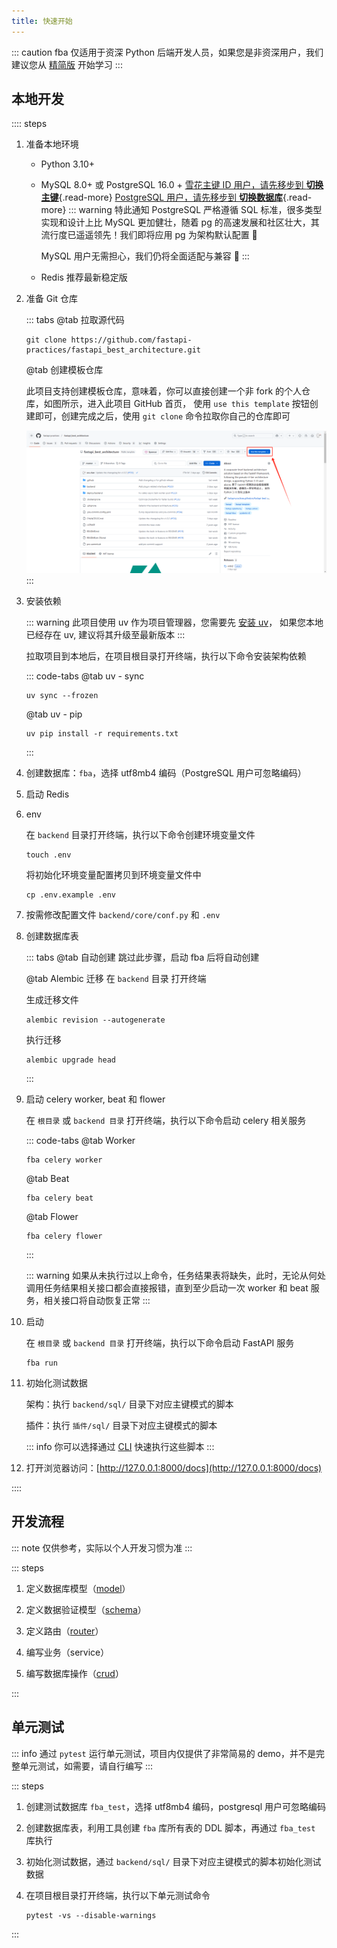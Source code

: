 ```yaml
---
title: 快速开始
---
```


::: caution
fba 仅适用于资深 Python 后端开发人员，如果您是非资深用户，我们建议您从 [精简版](../summary/fsm.md) 开始学习
:::

## 本地开发

:::: steps

1. 准备本地环境

    - Python 3.10+
    - MySQL 8.0+ 或 PostgreSQL 16.0 +
      [雪花主键 ID 用户，请先移步到 **切换主键**](../reference/pk.md){.read-more}
      [PostgreSQL 用户，请先移步到 **切换数据库**](../reference/db.md){.read-more}
      ::: warning 特此通知
      PostgreSQL 严格遵循 SQL 标准，很多类型实现和设计上比 MySQL 更加健壮，随着 pg 的高速发展和社区壮大，其流行度已遥遥领先！我们即将应用
      pg 为架构默认配置 🚀

      MySQL 用户无需担心，我们仍将全面适配与兼容 👏
      :::
    - <p>Redis 推荐最新稳定版</p>

2. 准备 Git 仓库 <Badge type="warning" text="二选一" />

   ::: tabs
   @tab 拉取源代码

   ```shell:no-line-numbers
   git clone https://github.com/fastapi-practices/fastapi_best_architecture.git
   ```

   @tab 创建模板仓库

   此项目支持创建模板仓库，意味着，你可以直接创建一个非 fork 的个人仓库，如图所示，进入此项目
   GitHub 首页，
   使用 `use this template` 按钮创建即可，创建完成之后，使用 `git clone` 命令拉取你自己的仓库即可

   ![use_this_template](/images/use_this_template.png)
   :::

3. 安装依赖

   ::: warning
   此项目使用 uv 作为项目管理器，您需要先 [安装 uv](https://docs.astral.sh/uv/getting-started/installation/)，
   如果您本地已经存在 uv, 建议将其升级至最新版本
   :::

   拉取项目到本地后，在项目根目录打开终端，执行以下命令安装架构依赖

   ::: code-tabs
   @tab <Icon name="material-icon-theme:uv" />uv - sync

   ```shell:no-line-numbers
   uv sync --frozen
   ```

   @tab <Icon name="material-icon-theme:uv" />uv - pip

   ```shell:no-line-numbers
   uv pip install -r requirements.txt
   ```

   :::

4. 创建数据库：`fba`，选择 utf8mb4 编码（PostgreSQL 用户可忽略编码）
5. 启动 Redis
6. env

   在 `backend` 目录打开终端，执行以下命令创建环境变量文件

   ```shell:no-line-numbers
   touch .env
   ```

   将初始化环境变量配置拷贝到环境变量文件中

   ```shell:no-line-numbers
   cp .env.example .env
   ```

7. 按需修改配置文件 `backend/core/conf.py` 和 `.env`
8. 创建数据库表 <Badge type="warning" text="二选一" />

   ::: tabs
   @tab 自动创建
   跳过此步骤，启动 fba 后将自动创建

   @tab Alembic 迁移
   在 `backend` 目录 打开终端

   生成迁移文件

   ```shell:no-line-numbers
   alembic revision --autogenerate
   ```

   执行迁移

   ```shell:no-line-numbers
   alembic upgrade head
   ```
   :::

9. 启动 celery worker, beat 和 flower <Badge type="warning" text="此步骤为可选，可直接跳过" />

   在 `根目录` 或 `backend 目录` 打开终端，执行以下命令启动 celery 相关服务

   ::: code-tabs
   @tab Worker

    ```shell:no-line-numbers
    fba celery worker
    ```

   @tab Beat

    ```shell:no-line-numbers
    fba celery beat
    ```

   @tab Flower

    ```shell:no-line-numbers
    fba celery flower
    ```
   :::

   ::: warning
   如果从未执行过以上命令，任务结果表将缺失，此时，无论从何处调用任务结果相关接口都会直接报错，直到至少启动一次 worker 和
   beat 服务，相关接口将自动恢复正常
   :::

10. 启动

    在 `根目录` 或 `backend 目录` 打开终端，执行以下命令启动 FastAPI 服务

    ```shell:no-line-numbers
    fba run
    ```

11. 初始化测试数据

    架构：执行 `backend/sql/` 目录下对应主键模式的脚本

    插件：执行 `插件/sql/` 目录下对应主键模式的脚本

    ::: info
    你可以选择通过 [CLI](../reference/cli.md) 快速执行这些脚本
    :::

12. 打开浏览器访问：[http://127.0.0.1:8000/docs](http://127.0.0.1:8000/docs)

::::

## 开发流程

::: note
仅供参考，实际以个人开发习惯为准
:::

::: steps

1. 定义数据库模型（[model](../reference/model.md)）

2. 定义数据验证模型（[schema](../reference/schema.md)）

3. 定义路由（[router](../reference/router.md)）

4. 编写业务（service）

5. 编写数据库操作（[crud](../reference/CRUD.md)）

:::

## 单元测试

::: info
通过 `pytest` 运行单元测试，项目内仅提供了非常简易的 demo，并不是完整单元测试，如需要，请自行编写
:::

::: steps

1. 创建测试数据库 `fba_test`，选择 utf8mb4 编码，postgresql 用户可忽略编码
2. 创建数据库表，利用工具创建 `fba` 库所有表的 DDL 脚本，再通过 `fba_test` 库执行
3. 初始化测试数据，通过 `backend/sql/` 目录下对应主键模式的脚本初始化测试数据
4. 在项目根目录打开终端，执行以下单元测试命令

   ```shell:no-line-numbers
   pytest -vs --disable-warnings
   ```

:::